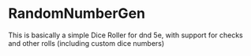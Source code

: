 # RandomNumberGen

This is basically a simple Dice Roller for dnd 5e, with support for checks and other rolls (including custom dice numbers)
